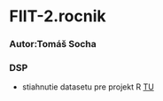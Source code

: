 # FIIT-2.rocnik

### Autor:Tomáš Socha


### DSP 

- stiahnutie datasetu pre projekt R [TU](https://www.kaggle.com/rounakbanik/the-movies-dataset?select=movies_metadata.csv&fbclid=IwAR1E5LesLbi9dERP-_UHDIH24iqTgNlTe_5Bj1lRC3ehxv6oOoU_uYjh0dU)


